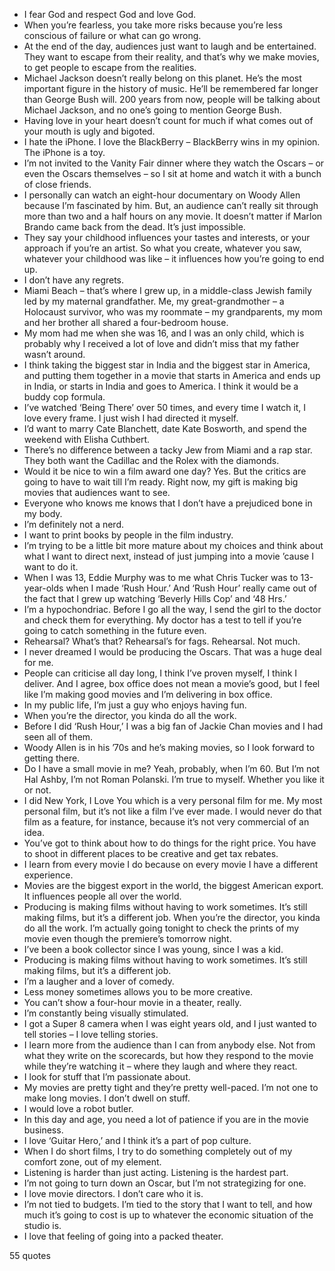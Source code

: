  - I fear God and respect God and love God.
 - When you’re fearless, you take more risks because you’re less conscious of failure or what can go wrong.
 - At the end of the day, audiences just want to laugh and be entertained. They want to escape from their reality, and that’s why we make movies, to get people to escape from the realities.
 - Michael Jackson doesn’t really belong on this planet. He’s the most important figure in the history of music. He’ll be remembered far longer than George Bush will. 200 years from now, people will be talking about Michael Jackson, and no one’s going to mention George Bush.
 - Having love in your heart doesn’t count for much if what comes out of your mouth is ugly and bigoted.
 - I hate the iPhone. I love the BlackBerry – BlackBerry wins in my opinion. The iPhone is a toy.
 - I’m not invited to the Vanity Fair dinner where they watch the Oscars – or even the Oscars themselves – so I sit at home and watch it with a bunch of close friends.
 - I personally can watch an eight-hour documentary on Woody Allen because I’m fascinated by him. But, an audience can’t really sit through more than two and a half hours on any movie. It doesn’t matter if Marlon Brando came back from the dead. It’s just impossible.
 - They say your childhood influences your tastes and interests, or your approach if you’re an artist. So what you create, whatever you saw, whatever your childhood was like – it influences how you’re going to end up.
 - I don’t have any regrets.
 - Miami Beach – that’s where I grew up, in a middle-class Jewish family led by my maternal grandfather. Me, my great-grandmother – a Holocaust survivor, who was my roommate – my grandparents, my mom and her brother all shared a four-bedroom house.
 - My mom had me when she was 16, and I was an only child, which is probably why I received a lot of love and didn’t miss that my father wasn’t around.
 - I think taking the biggest star in India and the biggest star in America, and putting them together in a movie that starts in America and ends up in India, or starts in India and goes to America. I think it would be a buddy cop formula.
 - I’ve watched ‘Being There’ over 50 times, and every time I watch it, I love every frame. I just wish I had directed it myself.
 - I’d want to marry Cate Blanchett, date Kate Bosworth, and spend the weekend with Elisha Cuthbert.
 - There’s no difference between a tacky Jew from Miami and a rap star. They both want the Cadillac and the Rolex with the diamonds.
 - Would it be nice to win a film award one day? Yes. But the critics are going to have to wait till I’m ready. Right now, my gift is making big movies that audiences want to see.
 - Everyone who knows me knows that I don’t have a prejudiced bone in my body.
 - I’m definitely not a nerd.
 - I want to print books by people in the film industry.
 - I’m trying to be a little bit more mature about my choices and think about what I want to direct next, instead of just jumping into a movie ’cause I want to do it.
 - When I was 13, Eddie Murphy was to me what Chris Tucker was to 13-year-olds when I made ‘Rush Hour.’ And ‘Rush Hour’ really came out of the fact that I grew up watching ‘Beverly Hills Cop’ and ‘48 Hrs.’
 - I’m a hypochondriac. Before I go all the way, I send the girl to the doctor and check them for everything. My doctor has a test to tell if you’re going to catch something in the future even.
 - Rehearsal? What’s that? Rehearsal’s for fags. Rehearsal. Not much.
 - I never dreamed I would be producing the Oscars. That was a huge deal for me.
 - People can criticise all day long, I think I’ve proven myself, I think I deliver. And I agree, box office does not mean a movie’s good, but I feel like I’m making good movies and I’m delivering in box office.
 - In my public life, I’m just a guy who enjoys having fun.
 - When you’re the director, you kinda do all the work.
 - Before I did ‘Rush Hour,’ I was a big fan of Jackie Chan movies and I had seen all of them.
 - Woody Allen is in his ’70s and he’s making movies, so I look forward to getting there.
 - Do I have a small movie in me? Yeah, probably, when I’m 60. But I’m not Hal Ashby, I’m not Roman Polanski. I’m true to myself. Whether you like it or not.
 - I did New York, I Love You which is a very personal film for me. My most personal film, but it’s not like a film I’ve ever made. I would never do that film as a feature, for instance, because it’s not very commercial of an idea.
 - You’ve got to think about how to do things for the right price. You have to shoot in different places to be creative and get tax rebates.
 - I learn from every movie I do because on every movie I have a different experience.
 - Movies are the biggest export in the world, the biggest American export. It influences people all over the world.
 - Producing is making films without having to work sometimes. It’s still making films, but it’s a different job. When you’re the director, you kinda do all the work. I’m actually going tonight to check the prints of my movie even though the premiere’s tomorrow night.
 - I’ve been a book collector since I was young, since I was a kid.
 - Producing is making films without having to work sometimes. It’s still making films, but it’s a different job.
 - I’m a laugher and a lover of comedy.
 - Less money sometimes allows you to be more creative.
 - You can’t show a four-hour movie in a theater, really.
 - I’m constantly being visually stimulated.
 - I got a Super 8 camera when I was eight years old, and I just wanted to tell stories – I love telling stories.
 - I learn more from the audience than I can from anybody else. Not from what they write on the scorecards, but how they respond to the movie while they’re watching it – where they laugh and where they react.
 - I look for stuff that I’m passionate about.
 - My movies are pretty tight and they’re pretty well-paced. I’m not one to make long movies. I don’t dwell on stuff.
 - I would love a robot butler.
 - In this day and age, you need a lot of patience if you are in the movie business.
 - I love ‘Guitar Hero,’ and I think it’s a part of pop culture.
 - When I do short films, I try to do something completely out of my comfort zone, out of my element.
 - Listening is harder than just acting. Listening is the hardest part.
 - I’m not going to turn down an Oscar, but I’m not strategizing for one.
 - I love movie directors. I don’t care who it is.
 - I’m not tied to budgets. I’m tied to the story that I want to tell, and how much it’s going to cost is up to whatever the economic situation of the studio is.
 - I love that feeling of going into a packed theater.

55 quotes